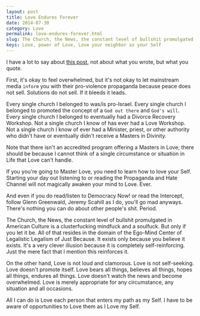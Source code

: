 ```yaml
---
layout: post
title: Love Endures Forever
date: 2014-07-30
category: Love
permalink: love-endures-forever.html
slug: The Church, the News, the constant level of bullshit promulgated in American Culture is a clusterfucking mindfuck and a soulfuck. But only if you let it be.
keys: Love, power of Love, Love your neighbor as your Self
---
```

I have a lot to say about [this post][robynfb], not about what you wrote, but what you quote.

First, it's okay to feel overwhelmed, but it's not okay to let mainstream media `inform` you with their pro-violence propaganda because peace does not sell. Solutions do not sell. If it bleeds it leads.

Every single church I belonged to was/is pro-Israel. Every single church I belonged to promoted the concept of a `God out there` and `God's will`. Every single church I belonged to eventually had a Divorce Recovery Workshop. Not a single church I know of has ever had a Love Workshop. Not a single church I know of ever had a Minister, priest, or other authority who didn't have or eventually didn't receive a Masters in Divinity.

Note that there isn't an accredited program offering a Masters in Love; there should be because I cannot think of a single circumstance or situation in Life that Love can't handle.

If you you're going to Master Love, you need to learn how to love your Self. Starting your day out listening to or reading the Propaganda and Hate Channel will not magically awaken your mind to Love. Ever.

And even if you do read/listen to Democracy Now! or read the Intercept, follow Glenn Greenwald, Jeremy Scahill as I do, you'll go mad anyways. There's nothing you can do about other people's shit. Period.

The Church, the News, the constant level of bullshit promulgated in American Culture is a clusterfucking mindfuck and a soulfuck. But only if you let it be. All of that resides in the domain of the Ego-Mind Center of Legalistic Legalism of Just Because. It exists only because you believe it exists. It's a very clever illusion because it is completely self-reinforcing. Just the mere fact that I mention this reinforces it.

On the other hand, Love is not loud and clamorous. Love is not self-seeking. Love doesn't promote itself. Love bears all things, believes all things, hopes all things, endures all things. Love doesn't watch the news and become overwhelmed. Love is merely appropriate for any circumstance, any situation and all occasions.

All I can do is Love each person that enters my path as my Self. I have to be aware of opportunities to Love them as I Love my Self.

[robynfb]: https://www.facebook.com/that.robyn/posts/10153037768024502